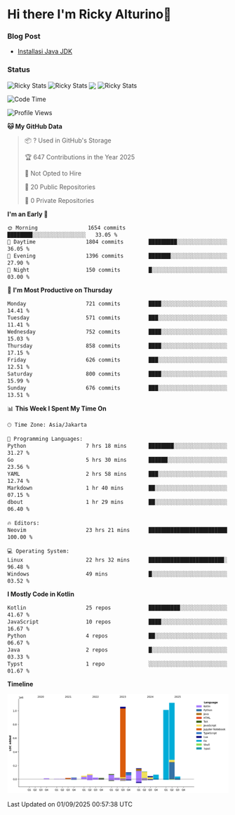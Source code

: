 # Hi there I'm Ricky Alturino👋

### Blog Post

<!-- BLOG-POST-LIST:START -->

- [Installasi Java JDK](https://onirutla.medium.com/installasi-java-jdk-ec701beeb5cb?source=rss-d9d81c918cc9------2)
<!-- BLOG-POST-LIST:END -->

### Status

<img align="center" alt="Ricky Stats" src="https://github-readme-stats.vercel.app/api?username=Alturino&theme=dark&show_icons=true&hide_border=false" />
<img align="center" alt="Ricky Stats" src="https://github-readme-stats.vercel.app/api/top-langs/?username=Alturino&theme=dark&show_icons=true&layout=compact"/>
<img align="center" width="640px" src="https://github-readme-stats.vercel.app/api/wakatime?username=Alturino&layout=compact&hide_border=true&theme=dark">
<img align="center" alt="Ricky Stats" src="https://leetcard.jacoblin.cool/alturino?border=0&radius=20&ext=activity"/>

<!--START_SECTION:waka-->
![Code Time](http://img.shields.io/badge/Code%20Time-1%2C405%20hrs%2033%20mins-blue)

![Profile Views](http://img.shields.io/badge/Profile%20Views-0-blue)

**🐱 My GitHub Data** 

> 📦 ? Used in GitHub's Storage 
 > 
> 🏆 647 Contributions in the Year 2025
 > 
> 🚫 Not Opted to Hire
 > 
> 📜 20 Public Repositories 
 > 
> 🔑 0 Private Repositories 
 > 
**I'm an Early 🐤** 

```text
🌞 Morning                1654 commits        ████████░░░░░░░░░░░░░░░░░   33.05 % 
🌆 Daytime                1804 commits        █████████░░░░░░░░░░░░░░░░   36.05 % 
🌃 Evening                1396 commits        ███████░░░░░░░░░░░░░░░░░░   27.90 % 
🌙 Night                  150 commits         █░░░░░░░░░░░░░░░░░░░░░░░░   03.00 % 
```
📅 **I'm Most Productive on Thursday** 

```text
Monday                   721 commits         ████░░░░░░░░░░░░░░░░░░░░░   14.41 % 
Tuesday                  571 commits         ███░░░░░░░░░░░░░░░░░░░░░░   11.41 % 
Wednesday                752 commits         ████░░░░░░░░░░░░░░░░░░░░░   15.03 % 
Thursday                 858 commits         ████░░░░░░░░░░░░░░░░░░░░░   17.15 % 
Friday                   626 commits         ███░░░░░░░░░░░░░░░░░░░░░░   12.51 % 
Saturday                 800 commits         ████░░░░░░░░░░░░░░░░░░░░░   15.99 % 
Sunday                   676 commits         ███░░░░░░░░░░░░░░░░░░░░░░   13.51 % 
```


📊 **This Week I Spent My Time On** 

```text
🕑︎ Time Zone: Asia/Jakarta

💬 Programming Languages: 
Python                   7 hrs 18 mins       ████████░░░░░░░░░░░░░░░░░   31.27 % 
Go                       5 hrs 30 mins       ██████░░░░░░░░░░░░░░░░░░░   23.56 % 
YAML                     2 hrs 58 mins       ███░░░░░░░░░░░░░░░░░░░░░░   12.74 % 
Markdown                 1 hr 40 mins        ██░░░░░░░░░░░░░░░░░░░░░░░   07.15 % 
dbout                    1 hr 29 mins        ██░░░░░░░░░░░░░░░░░░░░░░░   06.40 % 

🔥 Editors: 
Neovim                   23 hrs 21 mins      █████████████████████████   100.00 % 

💻 Operating System: 
Linux                    22 hrs 32 mins      ████████████████████████░   96.48 % 
Windows                  49 mins             █░░░░░░░░░░░░░░░░░░░░░░░░   03.52 % 
```

**I Mostly Code in Kotlin** 

```text
Kotlin                   25 repos            ██████████░░░░░░░░░░░░░░░   41.67 % 
JavaScript               10 repos            ████░░░░░░░░░░░░░░░░░░░░░   16.67 % 
Python                   4 repos             ██░░░░░░░░░░░░░░░░░░░░░░░   06.67 % 
Java                     2 repos             █░░░░░░░░░░░░░░░░░░░░░░░░   03.33 % 
Typst                    1 repo              ░░░░░░░░░░░░░░░░░░░░░░░░░   01.67 % 
```



**Timeline**

![Lines of Code chart](https://raw.githubusercontent.com/Alturino/Alturino/main/assets/bar_graph.png)


 Last Updated on 01/09/2025 00:57:38 UTC
<!--END_SECTION:waka-->
